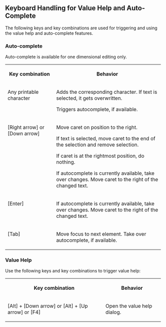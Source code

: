<!-- loio182879fc8cd84672a11826f63450f258 -->

## Keyboard Handling for Value Help and Auto-Complete

The following keys and key combinations are used for triggering and using the value help and auto-complete features.



### Auto-complete

Auto-complete is available for one dimensional editing only.


<table>
<tr>
<th valign="top">

Key combination

</th>
<th valign="top">

Behavior

</th>
</tr>
<tr>
<td valign="top">

Any printable character

</td>
<td valign="top">

Adds the corresponding character. If text is selected, it gets overwritten.

Triggers autocomplete, if available.

</td>
</tr>
<tr>
<td valign="top">

[Right arrow\] or [Down arrow\]

</td>
<td valign="top">

Move caret on position to the right.

If text is selected, move caret to the end of the selection and remove selection.

If caret is at the rightmost position, do nothing.

If autocomplete is currently available, take over changes. Move caret to the right of the changed text.

</td>
</tr>
<tr>
<td valign="top">

[Enter\]

</td>
<td valign="top">

If autocomplete is currently available, take over changes. Move caret to the right of the changed text.

</td>
</tr>
<tr>
<td valign="top">

[Tab\]

</td>
<td valign="top">

Move focus to next element. Take over autocomplete, if available.

</td>
</tr>
</table>



### Value Help

Use the following keys and key combinations to trigger value help:


<table>
<tr>
<th valign="top">

Key combination

</th>
<th valign="top">

Behavior

</th>
</tr>
<tr>
<td valign="top">

[Alt\] + [Down arrow\]  or [Alt\] + [Up arrow\]  or [F4\] 

</td>
<td valign="top">

Open the value help dialog.

</td>
</tr>
</table>

